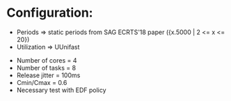 # Configuration:

- Periods => static periods from SAG ECRTS'18 paper ({x.5000 | 2 <= x <= 20})          
- Utilization => UUnifast


* Number of cores = 4
* Number of tasks = 8
* Release jitter = 100ms
* Cmin/Cmax = 0.6
* Necessary test with EDF policy

